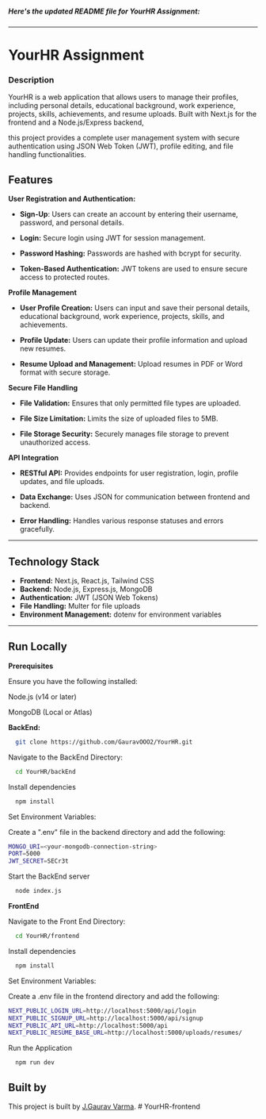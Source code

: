 
##### Here's the updated README file for YourHR Assignment:
---

# YourHR Assignment

### Description

YourHR is a web application that allows users to manage their profiles, including personal details, educational background, work experience, projects, skills, achievements, and resume uploads. Built with Next.js for the frontend and a Node.js/Express backend, 

this project provides a complete user management system with secure authentication using JSON Web Token (JWT), profile editing, and file handling functionalities.

## Features

  **User Registration and Authentication:**

* **Sign-Up**: Users can create an account by entering their username, password, and personal details.
* **Login:** Secure login using JWT for session management.

* **Password Hashing:** Passwords are hashed with bcrypt for security.

* **Token-Based Authentication:** JWT tokens are used to ensure secure access to protected routes.

**Profile Management**


* **User Profile Creation:** Users can input and save their personal details, educational background, work experience, projects, skills, and achievements.

* **Profile Update:** Users can update their profile information and upload new resumes.

* **Resume Upload and Management:** Upload resumes in PDF or Word format with secure storage.


**Secure File Handling**

* **File Validation:** Ensures that only permitted file types are uploaded.

* **File Size Limitation:** Limits the size of uploaded files to 5MB.

* **File Storage Security:** Securely manages file storage to prevent unauthorized access.

**API Integration**

* **RESTful API:** Provides endpoints for user registration, login, profile updates, and file uploads.

* **Data Exchange:** Uses JSON for communication between frontend and backend.

* **Error Handling:** Handles various response statuses and errors gracefully.

---

## Technology Stack

* **Frontend:** Next.js, React.js, Tailwind CSS
* **Backend:** Node.js, Express.js, MongoDB
* **Authentication:** JWT (JSON Web Tokens)
* **File Handling:** Multer for file uploads
* **Environment Management:** dotenv for environment variables


---


## Run Locally


**Prerequisites**

Ensure you have the following installed:

Node.js (v14 or later)

MongoDB (Local or Atlas)



**BackEnd:**

```bash
  git clone https://github.com/GauravOOO2/YourHR.git
```

Navigate to the BackEnd Directory:

```bash
  cd YourHR/backEnd

```

Install dependencies

```bash
  npm install
```

Set Environment Variables:

Create a ".env" file in the backend directory and add the following:
```bash
MONGO_URI=<your-mongodb-connection-string>
PORT=5000
JWT_SECRET=SECr3t

```
Start the BackEnd server 

```bash
  node index.js
```

**FrontEnd**

Navigate to the Front End Directory:

```bash
  cd YourHR/frontend

```

Install dependencies

```bash
  npm install
```

Set Environment Variables:

Create a .env file in the frontend directory and add the following:

```bash
NEXT_PUBLIC_LOGIN_URL=http://localhost:5000/api/login
NEXT_PUBLIC_SIGNUP_URL=http://localhost:5000/api/signup
NEXT_PUBLIC_API_URL=http://localhost:5000/api
NEXT_PUBLIC_RESUME_BASE_URL=http://localhost:5000/uploads/resumes/
```
Run the Application 

```bash
  npm run dev
```


## Built by

This project is built by [J.Gaurav Varma](https://github.com/GauravOOO2).
#   Y o u r H R - f r o n t e n d 
 
 
